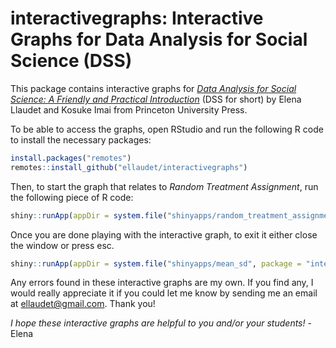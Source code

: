 # interactivegraphs: Interactive Graphs for Data Analysis for Social Science (DSS)

This package contains interactive graphs for [*Data Analysis for Social Science: A Friendly and Practical Introduction*](https://press.princeton.edu/books/paperback/9780691199436/data-analysis-for-social-science) (DSS for short) by Elena Llaudet and Kosuke Imai from Princeton University Press. 

To be able to access the graphs, open RStudio and run the following R code to install the necessary packages:

``` r
install.packages("remotes")
remotes::install_github("ellaudet/interactivegraphs")
```

Then, to start the graph that relates to *Random Treatment Assignment*, run the following piece of R code:

``` r
shiny::runApp(appDir = system.file("shinyapps/random_treatment_assignment", package = "interactivegraphs"))
```

Once you are done playing with the interactive graph, to exit it either close the window or press esc.

``` r
shiny::runApp(appDir = system.file("shinyapps/mean_sd", package = "interactivegraphs"))
```

Any errors found in these interactive graphs are my own. If you find any, I would really appreciate it if you could let me know by sending me an email at [ellaudet@gmail.com](ellaudet@gmail.com). Thank you! 

*I hope these interactive graphs are helpful to you and/or your students!* - Elena
